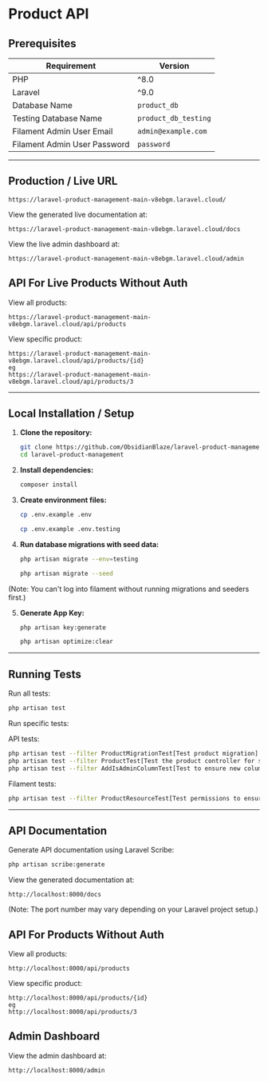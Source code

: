 # Product API

## Prerequisites

| Requirement       | Version |
|------------------|---------|
| PHP             | ^8.0    |
| Laravel         | ^9.0    |
| Database Name   | `product_db` |
| Testing Database Name | `product_db_testing` |
| Filament Admin User Email   | `admin@example.com` |
| Filament Admin User Password | `password` |

---

## Production / Live URL


```
https://laravel-product-management-main-v8ebgm.laravel.cloud/
```

View the generated live documentation at:

```
https://laravel-product-management-main-v8ebgm.laravel.cloud/docs
```

View the live admin dashboard at:

```
https://laravel-product-management-main-v8ebgm.laravel.cloud/admin
```

## API For Live Products Without Auth

View all products:
```
https://laravel-product-management-main-v8ebgm.laravel.cloud/api/products
```

View specific product:
```
https://laravel-product-management-main-v8ebgm.laravel.cloud/api/products/{id}
eg
https://laravel-product-management-main-v8ebgm.laravel.cloud/api/products/3
```

---

## Local Installation / Setup

1. **Clone the repository:**
   ```sh
   git clone https://github.com/ObsidianBlaze/laravel-product-management.git
   cd laravel-product-management
   ```

2. **Install dependencies:**
   ```sh
   composer install
   ```

3. **Create environment files:**
   ```sh
   cp .env.example .env
   ```
   ```sh 
   cp .env.example .env.testing
   ```

4. **Run database migrations with seed data:**
   ```sh
   php artisan migrate --env=testing   
   ```
   ```sh
   php artisan migrate --seed
   ```

(Note: You can't log into filament without running migrations and seeders first.)

5. **Generate App Key:**
   ```sh
   php artisan key:generate
   ```
   ```sh
   php artisan optimize:clear
   ```

---

## Running Tests

Run all tests:

```sh
php artisan test
```

Run specific tests:

API tests:

```sh
php artisan test --filter ProductMigrationTest[Test product migration]
php artisan test --filter ProductTest[Test the product controller for store, show, and index]
php artisan test --filter AddIsAdminColumnTest[Test to ensure new column is_admin works with migration]
```

Filament tests:

```sh
php artisan test --filter ProductResourceTest[Test permissions to ensure only admin can edit, create, and delete products]
```

---

## API Documentation

Generate API documentation using Laravel Scribe:

```sh
php artisan scribe:generate
```

View the generated documentation at:

```
http://localhost:8000/docs
```

(Note: The port number may vary depending on your Laravel project setup.)

## API For Products Without Auth

View all products:
```
http://localhost:8000/api/products
```

View specific product:
```
http://localhost:8000/api/products/{id}
eg
http://localhost:8000/api/products/3
```

## Admin Dashboard

View the admin dashboard at:

```
http://localhost:8000/admin
```
